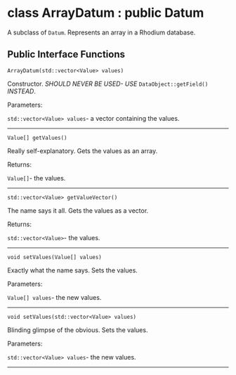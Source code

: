class ArrayDatum : public Datum
===============================

A subclass of `Datum`. Represents an array in a Rhodium database.

Public Interface Functions
--------------------------

`ArrayDatum(std::vector<Value> values)`

Constructor. _SHOULD NEVER BE USED- USE_ `DataObject::getField()` _INSTEAD_.

Parameters:

`std::vector<Value> values`- a vector containing the values.

-----------------------------------------------------------

`Value[] getValues()`

Really self-explanatory. Gets the values as an array.

Returns:

`Value[]`- the values.

-----------------------------------------------------------

`std::vector<Value> getValueVector()`

The name says it all. Gets the values as a vector.

Returns:

`std::vector<Value>`- the values.

-----------------------------------------------------------

`void setValues(Value[] values)`

Exactly what the name says. Sets the values.

Parameters:

`Value[] values`- the new values.

-----------------------------------------------------------

`void setValues(std::vector<Value> values)`

Blinding glimpse of the obvious. Sets the values.

Parameters:

`std::vector<Value> values`- the new values.

-----------------------------------------------------------
